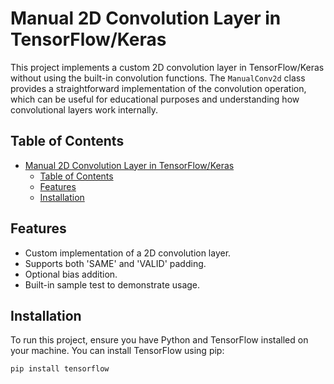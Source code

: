 # Manual 2D Convolution Layer in TensorFlow/Keras

This project implements a custom 2D convolution layer in TensorFlow/Keras without using the built-in convolution functions. The `ManualConv2d` class provides a straightforward implementation of the convolution operation, which can be useful for educational purposes and understanding how convolutional layers work internally.

## Table of Contents

- [Manual 2D Convolution Layer in TensorFlow/Keras](#manual-2d-convolution-layer-in-tensorflowkeras)
  - [Table of Contents](#table-of-contents)
  - [Features](#features)
  - [Installation](#installation)

## Features

- Custom implementation of a 2D convolution layer.
- Supports both 'SAME' and 'VALID' padding.
- Optional bias addition.
- Built-in sample test to demonstrate usage.

## Installation

To run this project, ensure you have Python and TensorFlow installed on your machine. You can install TensorFlow using pip:

```bash
pip install tensorflow
